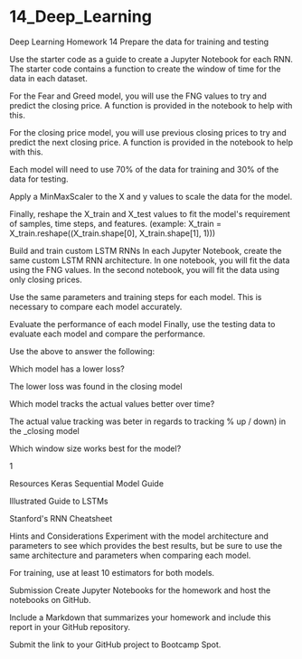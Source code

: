 # 14_Deep_Learning
Deep Learning Homework 14
Prepare the data for training and testing

Use the starter code as a guide to create a Jupyter Notebook for each RNN. The starter code contains a function to create the window of time for the data in each dataset.

For the Fear and Greed model, you will use the FNG values to try and predict the closing price. A function is provided in the notebook to help with this.

For the closing price model, you will use previous closing prices to try and predict the next closing price. A function is provided in the notebook to help with this.

Each model will need to use 70% of the data for training and 30% of the data for testing.

Apply a MinMaxScaler to the X and y values to scale the data for the model.

Finally, reshape the X_train and X_test values to fit the model's requirement of samples, time steps, and features. (example: X_train = X_train.reshape((X_train.shape[0], X_train.shape[1], 1)))

Build and train custom LSTM RNNs
In each Jupyter Notebook, create the same custom LSTM RNN architecture. In one notebook, you will fit the data using the FNG values. In the second notebook, you will fit the data using only closing prices.

Use the same parameters and training steps for each model. This is necessary to compare each model accurately.

Evaluate the performance of each model
Finally, use the testing data to evaluate each model and compare the performance.

Use the above to answer the following:


Which model has a lower loss?

The lower loss was found in the closing model

Which model tracks the actual values better over time?

The actual value tracking was beter in regards to tracking % up / down) in the _closing model

Which window size works best for the model?

1



Resources
Keras Sequential Model Guide

Illustrated Guide to LSTMs

Stanford's RNN Cheatsheet

Hints and Considerations
Experiment with the model architecture and parameters to see which provides the best results, but be sure to use the same architecture and parameters when comparing each model.

For training, use at least 10 estimators for both models.

Submission
Create Jupyter Notebooks for the homework and host the notebooks on GitHub.

Include a Markdown that summarizes your homework and include this report in your GitHub repository.

Submit the link to your GitHub project to Bootcamp Spot.
